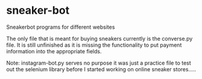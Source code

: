 # sneaker-bot
Sneakerbot programs for different websites

The only file that is meant for buying sneakers currently is the converse.py file. It is still unfinished as it is missing the functionality to put payment information into the appropriate fields.

Note: instagram-bot.py serves no purpose it was just a practice file to test out the selenium library before I started working on online sneaker stores.....
